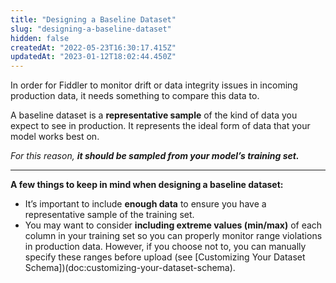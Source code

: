 ```yaml
---
title: "Designing a Baseline Dataset"
slug: "designing-a-baseline-dataset"
hidden: false
createdAt: "2022-05-23T16:30:17.415Z"
updatedAt: "2023-01-12T18:02:44.450Z"
---
```

In order for Fiddler to monitor drift or data integrity issues in incoming production data, it needs something to compare this data to.

A baseline dataset is a **representative sample** of the kind of data you expect to see in production. It represents the ideal form of data that your model works best on.

*For this reason,* ***it should be sampled from your model’s training set.***

***

**A few things to keep in mind when designing a baseline dataset:**

* It’s important to include **enough data** to ensure you have a representative sample of the training set.
* You may want to consider **including extreme values (min/max)** of each column in your training set so you can properly monitor range violations in production data. However, if you choose not to, you can manually specify these ranges before upload (see [Customizing Your Dataset Schema])(doc:customizing-your-dataset-schema).